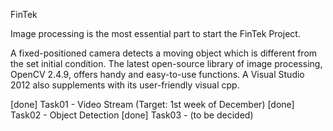 FinTek

Image processing is the most essential part to start the FinTek Project.

A fixed-positioned camera detects a moving object which is different from the set initial condition.
The latest open-source library of image processing, OpenCV 2.4.9, offers handy and easy-to-use functions.
A Visual Studio 2012 also supplements with its user-friendly visual cpp.

[done] Task01 - Video Stream (Target: 1st week of December)
[done] Task02 - Object Detection
[done] Task03 - (to be decided)
